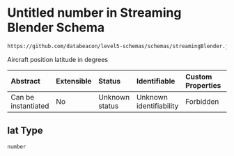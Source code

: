 # Untitled number in Streaming Blender Schema

```txt
https://github.com/databeacon/level5-schemas/schemas/streamingBlender.json#/properties/flights/properties/location/properties/lat
```

Aircraft position latitude in degrees

| Abstract            | Extensible | Status         | Identifiable            | Custom Properties | Additional Properties | Access Restrictions | Defined In                                                                 |
| :------------------ | :--------- | :------------- | :---------------------- | :---------------- | :-------------------- | :------------------ | :------------------------------------------------------------------------- |
| Can be instantiated | No         | Unknown status | Unknown identifiability | Forbidden         | Allowed               | none                | [blender.schema.json\*](../out/blender.schema.json "open original schema") |

## lat Type

`number`
